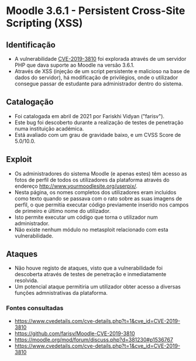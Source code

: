 # Moodle 3.6.1 - Persistent Cross-Site Scripting (XSS)

## Identificação

- A vulnerabilidade [CVE-2019-3810](https://www.exploit-db.com/exploits/49814) foi explorada através de um servidor PHP que dava suporte ao Moodle na versão 3.6.1.
- Através de XSS (injeção de um script persistente e malicioso na base de dados do servidor), há modificação de privilégios, onde o utilizador consegue passar de estudante para administrador dentro do sistema.

## Catalogação

- Foi catalogada em abril de 2021 por Fariskhi Vidyan ("farisv").
- Este bug foi descoberto durante a realização de testes de penetração numa instituição académica.
- Está avaliado com um grau de gravidade baixo, e um CVSS Score de 5.0/10.0.

## Exploit

- Os administradores do sistema Moodle (e apenas estes) têm acesso as fotos de perfil de todos os utilizadores da plataforma através do endereço http://www.yourmoodlesite.org/userpix/.
- Nesta página, os nomes completos dos utilizadores eram incluidos como texto quando se passava com o rato sobre as suas imagens de perfil, o que permitia executar código previamente inserido nos campos de primeiro e último nome do utilizador.
- Isto permite executar um código que torna o utilizador num administrador.
- Não existe nenhum módulo no metasploit relacionado com esta vulnerabilidade.

## Ataques

- Não houve registo de ataques, visto que a vulnerabilidade foi descoberta através de testes de penetração e inmediatamente resolvida.
- Um potencial ataque permitiria um utilizador obter acesso a diversas funções admnistrativas da plataforma.

### Fontes consultadas

- https://www.cvedetails.com/cve-details.php?t=1&cve_id=CVE-2019-3810
- https://github.com/farisv/Moodle-CVE-2019-3810
- https://moodle.org/mod/forum/discuss.php?d=381230#p1536767
- https://www.cvedetails.com/cve-details.php?t=1&cve_id=CVE-2019-3810